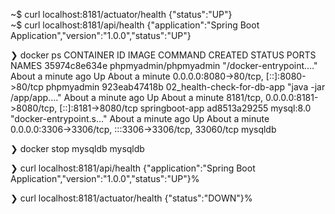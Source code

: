

~$ curl localhost:8181/actuator/health
{"status":"UP"}                                                                                                                               
~$ curl localhost:8181/api/health
{"application":"Spring Boot Application","version":"1.0.0","status":"UP"}

❯ docker ps
CONTAINER ID   IMAGE                        COMMAND                  CREATED              STATUS              PORTS                                                   NAMES
35974c8e634e   phpmyadmin/phpmyadmin        "/docker-entrypoint.…"   About a minute ago   Up About a minute   0.0.0.0:8080->80/tcp, [::]:8080->80/tcp                 phpmyadmin
923eab47418b   02_health-check-for-db-app   "java -jar /app/app.…"   About a minute ago   Up About a minute   8181/tcp, 0.0.0.0:8181->8080/tcp, [::]:8181->8080/tcp   springboot-app
ad8513a29255   mysql:8.0                    "docker-entrypoint.s…"   About a minute ago   Up About a minute   0.0.0.0:3306->3306/tcp, :::3306->3306/tcp, 33060/tcp    mysqldb

❯ docker stop mysqldb
mysqldb

❯ curl localhost:8181/api/health
{"application":"Spring Boot Application","version":"1.0.0","status":"UP"}%                                                                       

❯ curl localhost:8181/actuator/health
{"status":"DOWN"}%                                                                                                                               
